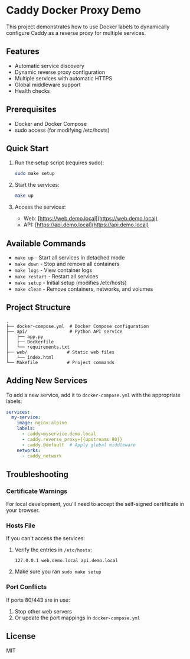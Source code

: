 # Caddy Docker Proxy Demo

This project demonstrates how to use Docker labels to dynamically configure Caddy as a reverse proxy for multiple services.

## Features

- Automatic service discovery
- Dynamic reverse proxy configuration
- Multiple services with automatic HTTPS
- Global middleware support
- Health checks

## Prerequisites

- Docker and Docker Compose
- sudo access (for modifying /etc/hosts)

## Quick Start

1. Run the setup script (requires sudo):
   ```bash
   sudo make setup
   ```

2. Start the services:
   ```bash
   make up
   ```

3. Access the services:
   - Web: [https://web.demo.local](https://web.demo.local)
   - API: [https://api.demo.local](https://api.demo.local)

## Available Commands

- `make up` - Start all services in detached mode
- `make down` - Stop and remove all containers
- `make logs` - View container logs
- `make restart` - Restart all services
- `make setup` - Initial setup (modifies /etc/hosts)
- `make clean` - Remove containers, networks, and volumes

## Project Structure

```
.
├── docker-compose.yml  # Docker Compose configuration
├── api/                # Python API service
│   ├── app.py
│   ├── Dockerfile
│   └── requirements.txt
├── web/               # Static web files
│   └── index.html
└── Makefile           # Project commands
```

## Adding New Services

To add a new service, add it to `docker-compose.yml` with the appropriate labels:

```yaml
services:
  my-service:
    image: nginx:alpine
    labels:
      - caddy=myservice.demo.local
      - caddy.reverse_proxy={{upstreams 80}}
      - caddy.@default  # Apply global middleware
    networks:
      - caddy_network
```

## Troubleshooting

### Certificate Warnings
For local development, you'll need to accept the self-signed certificate in your browser.

### Hosts File
If you can't access the services:
1. Verify the entries in `/etc/hosts`:
   ```
   127.0.0.1 web.demo.local api.demo.local
   ```
2. Make sure you ran `sudo make setup`

### Port Conflicts
If ports 80/443 are in use:
1. Stop other web servers
2. Or update the port mappings in `docker-compose.yml`

## License

MIT
